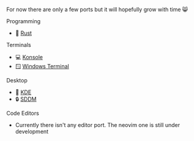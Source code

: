 For now there are only a few ports but it will hopefully grow with time 😸

Programming
- 🦀 [Rust](https://github.com/Mono-Code-Scheme/scheme-rs)

Terminals
- 💻 [Konsole](https://github.com/Mono-Code-Scheme/konsole)
- 🪟 [Windows Terminal](https://github.com/Mono-Code-Scheme/windows-terminal)

Desktop
- 🐉 [KDE](https://github.com/Mono-Code-Scheme/kde)
- 🔒 [SDDM](https://github.com/Mono-Code-Scheme/sddm)

Code Editors
- Currently there isn't any editor port. The neovim one is still under development
